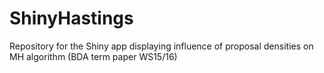 # ShinyHastings
Repository for the Shiny app displaying influence of proposal densities on MH algorithm (BDA term paper WS15/16)
